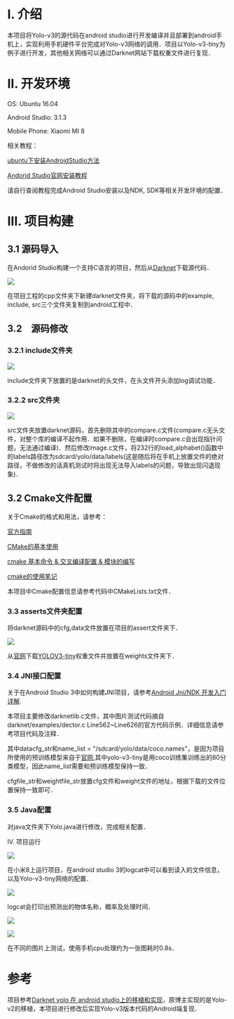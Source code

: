 # I. 介绍

本项目将Yolo-v3的源代码在android studio进行开发编译并且部署到android手机上，实现利用手机硬件平台完成对Yolo-v3网络的调用．项目以Yolo-v3-tiny为例子进行开发，其他相关网络可以通过Darknet网站下载权重文件进行复现．

# II. 开发环境

OS: Ubuntu 16.04

Android Studio: 3.1.3

Mobile Phone: Xiaomi MI 8

相关教程：

[ubuntu下安装AndroidStudio方法](https://blog.csdn.net/qibin0506/article/details/50755202)

[Andorid Studio官网安装教程](https://developer.android.com/studio/install?hl=zh-cn)

请自行查阅教程完成Android Studio安装以及NDK, SDK等相关开发环境的配置．

# III. 项目构建

## 3.1 源码导入
在Andorid Studio构建一个支持C语言的项目，然后从[Darknet](https://github.com/pjreddie/darknet)下载源代码．

![](img/1.png)

在项目工程的cpp文件夹下新建darknet文件夹，将下载的源码中的example, include, src三个文件夹复制到android工程中．

## 3.2　源码修改

### 3.2.1 include文件夹

![](img/3.png)

include文件夹下放置的是darknet的头文件，在头文件开头添加log调试功能．

### 3.2.2 src文件夹

![](img/4.png)

src文件夹放置darknet源码，首先删除其中的compare.c文件(compare.c无头文件，对整个库的编译不起作用．如果不删除，在编译时compare.c会出现指针问题，无法通过编译)．然后修改image.c文件，将232行的load_alphabet()函数中的labels路径改为sdcard/yolo/data/labels(这是随后将在手机上放置文件的绝对路径，不做修改的话真机测试时将出现无法导入labels的问题，导致出现闪退现象)．

## 3.2 Cmake文件配置

关于Cmake的格式和用法，请参考：

[官方指南](https://cmake.org/cmake/help/v3.12/manual/cmake.1.html)

[CMake的基本使用](https://www.jianshu.com/p/a5bb1db05967)

[cmake 基本命令 & 交叉编译配置 & 模块的编写](https://blog.csdn.net/GW569453350game/article/details/46683845)

[cmake的使用笔记](https://blog.csdn.net/cartzhang/article/details/21518253)

本项目中Cmake配置信息请参考代码中CMakeLists.txt文件．

### 3.3 asserts文件夹配置

将darknet源码中的cfg,data文件放置在项目的assert文件夹下．

![](img/5.png)

从[官网](https://pjreddie.com/darknet/yolo/)下载[YOLOV3-tiny](https://pjreddie.com/media/files/yolov3-tiny.weights)权重文件并放置在weights文件夹下．

### 3.4 JNI接口配置

关于在Android Studio 3中如何构建JNI项目，请参考[Android Jni/NDK 开发入门详解](https://www.jianshu.com/p/b294b3878192).

本项目主要修改darknetlib.c文件，其中图片测试代码摘自darknet/examples/dector.c Line562~Line626的官方代码示例．详细信息请参考项目代码及注释．

其中datacfg_str和name_list = "/sdcard/yolo/data/coco.names"，是因为项目所使用的预训练模型来自于[官网](https://pjreddie.com/darknet/yolo/),其中yolo-v3-tiny是用coco训练集训练出的80分类模型，因此name_list需要和预训练模型保持一致．

cfgfile_str和weightfile_str放置cfg文件和weight文件的地址，根据下载的文件位置保持一致即可．

### 3.5 Java配置

对java文件夹下Yolo.java进行修改，完成相关配置．

IV. 项目运行

![](img/6.png)

在小米8上运行项目，在android studio 3的logcat中可以看到读入的文件信息，以及Yolo-v3-tiny网络的配置．

![](img/7.png)

logcat会打印出预测出的物体名称，概率及处理时间．

![](img/8.png)

![](img/9.png)

在不同的图片上测试，使用手机cpu处理约为一张图耗时0.8s．

# 参考

项目参考[Darknet yolo 在 android studio上的移植和实现](https://blog.csdn.net/chentyjpm/article/details/79326118)，原博主实现的是Yolo-v2的移植，本项目进行修改后实现Yolo-v3版本代码的Android端复现．



















